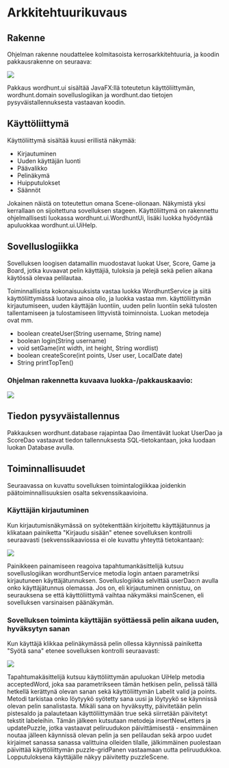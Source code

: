# Arkkitehtuurikuvaus

## Rakenne

Ohjelman rakenne noudattelee kolmitasoista kerrosarkkitehtuuria, ja koodin pakkausrakenne on seuraava:

<img src="https://github.com/picada/otm-harjoitustyo/blob/master/Wordhunt/dokumentointi/pakkaukset.png">

Pakkaus wordhunt.ui sisältää JavaFX:llä toteutetun käyttöliittymän, wordhunt.domain sovelluslogiikan ja wordhunt.dao tietojen pysyväistallennuksesta vastaavan koodin.

## Käyttöliittymä

Käyttöliittymä sisältää kuusi erillistä näkymää:

* Kirjautuminen
* Uuden käyttäjän luonti
* Päävalikko
* Pelinäkymä
* Huipputulokset
* Säännöt

Jokainen näistä on toteutettun omana Scene-olionaan. Näkymistä yksi kerrallaan on sijoitettuna sovelluksen stageen. Käyttöliittymä on rakennettu ohjelmallisesti luokassa wordhunt.ui.WordhuntUi, lisäki luokka hyödyntää apuluokkaa wordhunt.ui.UiHelp.

## Sovelluslogiikka

Sovelluksen loogisen datamallin muodostavat luokat User, Score, Game ja Board, jotka kuvaavat pelin käyttäjiä, tuloksia ja pelejä sekä pelien aikana käytössä olevaa pelilautaa.

Toiminnallisista kokonaisuuksista vastaa luokka WordhuntService ja siitä käyttöliittymässä luotava ainoa olio, ja luokka vastaa mm. käyttöliittymän kirjautumiseen, uuden käyttäjän luontiin, uuden pelin luontiin sekä tulosten tallentamiseen ja tulostamiseen littyvistä toiminnoista. Luokan metodeja ovat mm. 

* boolean createUser(String username, String name)
* boolean login(String username)
* void setGame(int width, int height, String wordlist)
* boolean createScore(int points, User user, LocalDate date)
* String printTopTen()

### Ohjelman rakennetta kuvaava luokka-/pakkauskaavio:

<img src="https://github.com/picada/otm-harjoitustyo/blob/master/Wordhunt/dokumentointi/luokkakaavio.jpg">

## Tiedon pysyväistallennus

Pakkauksen wordhunt.database rajapintaa Dao ilmentävät luokat UserDao ja ScoreDao vastaavat tiedon tallennuksesta SQL-tietokantaan, joka luodaan luokan Database avulla. 

## Toiminnallisuudet

Seuraavassa on kuvattu sovelluksen toimintalogiikkaa joidenkin päätoiminnallisuuksien osalta sekvenssikaavioina.

### Käyttäjän kirjautuminen

Kun kirjautumisnäkymässä on syötekenttään kirjoitettu käyttäjätunnus ja klikataan painiketta "Kirjaudu sisään" etenee sovelluksen kontrolli seuraavasti (sekvenssikaaviossa ei ole kuvattu yhteyttä tietokantaan):

<img src="https://github.com/picada/otm-harjoitustyo/blob/master/Wordhunt/dokumentointi/login.png">

Painikkeen painamiseen reagoiva tapahtumankäsittelijä kutsuu sovelluslogiikan wordhuntService metodia login antaen parametriksi kirjautuneen käyttäjätunnuksen. Sovelluslogiikka selvittää userDao:n avulla onko käyttäjätunnus olemassa. Jos on, eli kirjautuminen onnistuu, on seurauksena se että käyttöliittymä vaihtaa näkymäksi mainScenen, eli sovelluksen varsinaisen päänäkymän.

### Sovelluksen toiminta käyttäjän syöttäessä pelin aikana uuden, hyväksytyn sanan 

Kun käyttäjä klikkaa pelinäkymässä pelin ollessa käynnissä painiketta "Syötä sana" etenee sovelluksen kontrolli seuraavasti:

<img src="https://github.com/picada/otm-harjoitustyo/blob/master/Wordhunt/dokumentointi/sendWord2.png">

Tapahtumakäsittelijä kutsuu käyttöliittymän apuluokan UiHelp metodia acceptedWord, joka saa parametrikseen tämän hetkisen pelin, pelissä tällä hetkellä kerättynä olevan sanan sekä käyttöliittymän Labelit valid ja points. Metodi tarkistaa onko löytyykö syötetty sana uusi ja löytyykö se käynnissä olevan pelin sanalistasta. Mikäli sana on hyväksytty, päivitetään pelin pistesaldo ja palautetaan käyttöliittymään true sekä siirretään päivitetyt tekstit labeleihin. Tämän jälkeen kutsutaan metodeja insertNewLetters ja updatePuzzle, jotka vastaavat peliruudukon päivittämisestä - ensimmäinen noutaa jälleen käynnissä olevan pelin ja sen pelilaudan sekä arpoo uudet kirjaimet sanassa sanassa valittuina olleiden tilalle, jälkimmäinen puolestaan päivittää käyttöliittymän puzzle-gridPanen vastaamaan uutta peliruudukkoa. Lopputuloksena käyttäjälle näkyy päivitetty puzzleScene.

